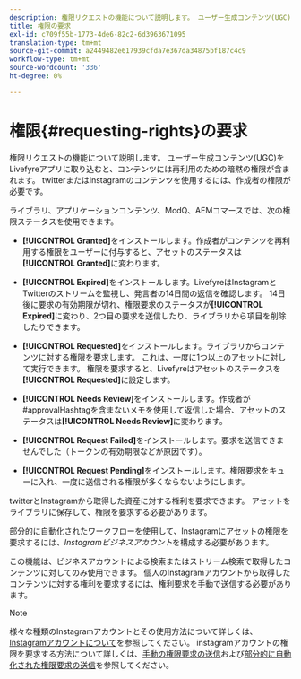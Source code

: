 ```yaml
---
description: 権限リクエストの機能について説明します。 ユーザー生成コンテンツ(UGC)をLivefyreアプリに取り込むと、コンテンツには再利用のための暗黙の権限が含まれます。 twitterまたはInstagramのコンテンツを使用するには、作成者の権限が必要です。
title: 権限の要求
exl-id: c709f55b-1773-4de6-82c2-6d3963671095
translation-type: tm+mt
source-git-commit: a2449482e617939cfda7e367da34875bf187c4c9
workflow-type: tm+mt
source-wordcount: '336'
ht-degree: 0%

---
```


# 権限{#requesting-rights}の要求

権限リクエストの機能について説明します。 ユーザー生成コンテンツ(UGC)をLivefyreアプリに取り込むと、コンテンツには再利用のための暗黙の権限が含まれます。 twitterまたはInstagramのコンテンツを使用するには、作成者の権限が必要です。

ライブラリ、アプリケーションコンテンツ、ModQ、AEMコマースでは、次の権限ステータスを使用できます。

* **[!UICONTROL Granted]**&#x200B;をインストールします。作成者がコンテンツを再利用する権限をユーザーに付与すると、アセットのステータスは&#x200B;**[!UICONTROL Granted]**&#x200B;に変わります。

* **[!UICONTROL Expired]**&#x200B;をインストールします。LivefyreはInstagramとTwitterのストリームを監視し、発言者の14日間の返信を確認します。 14日後に要求の有効期限が切れ、権限要求のステータスが&#x200B;**[!UICONTROL Expired]**&#x200B;に変わり、2つ目の要求を送信したり、ライブラリから項目を削除したりできます。
* **[!UICONTROL Requested]**&#x200B;をインストールします。ライブラリからコンテンツに対する権限を要求します。 これは、一度に1つ以上のアセットに対して実行できます。 権限を要求すると、Livefyreはアセットのステータスを&#x200B;**[!UICONTROL Requested]**&#x200B;に設定します。
* **[!UICONTROL Needs Review]**&#x200B;をインストールします。作成者が#approvalHashtagを含まないメモを使用して返信した場合、アセットのステータスは&#x200B;**[!UICONTROL Needs Review]**&#x200B;に変わります。

* **[!UICONTROL Request Failed]**&#x200B;をインストールします。要求を送信できませんでした（トークンの有効期限などが原因です）。
* **[!UICONTROL Request Pending]**&#x200B;をインストールします。権限要求をキューに入れ、一度に送信される権限が多くならないようにします。

twitterとInstagramから取得した資産に対する権利を要求できます。 アセットをライブラリに保存して、権限を要求する必要があります。

部分的に自動化されたワークフローを使用して、Instagramにアセットの権限を要求するには、*Instagramビジネスアカウント*&#x200B;を構成する必要があります。

この機能は、ビジネスアカウントによる検索またはストリーム検索で取得したコンテンツに対してのみ使用できます。 個人のInstagramアカウントから取得したコンテンツに対する権利を要求するには、権利要求を手動で送信する必要があります。

>[!NOTE]
>
>様々な種類のInstagramアカウントとその使用方法について詳しくは、[Instagramアカウントについて](/help/using/c-users-creating-accounts-with-studio-access/t-configure-social-accout-instagram/c-about-instagram-accounts.md#c_about_instagram_accounts)を参照してください。 instagramアカウントの権限を要求する方法について詳しくは、[手動の権限要求の送信](/help/using/c-how-requesting-rights-works/c-send-instagram-manual-rights-request.md#c_send_instagram_manual_rights_request)および[部分的に自動化された権限要求の送信](/help/using/c-how-requesting-rights-works/c-send-an-instagram-rights-request-from-the-library.md#c_send_an_instagram_rights_request_from_the_library)を参照してください。
